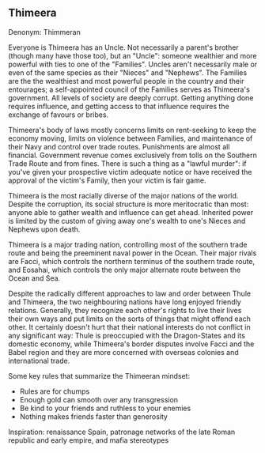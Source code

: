 ## Thimeera

Denonym: Thimmeran

Everyone is Thimeera has an Uncle.  Not necessarily a parent's brother (though many have those too), but an "Uncle": someone wealthier and more powerful with ties to one of the "Families".  Uncles aren't necessarily male or even of the same species as their "Nieces" and "Nephews".  The Families are the the wealthiest and most powerful people in the country and their entourages; a self-appointed council of the Families serves as Thimeera's government.  All levels of society are deeply corrupt.  Getting anything done requires influence, and getting access to that influence requires the exchange of favours or bribes.

Thimeera's body of laws mostly concerns limits on rent-seeking to keep the economy moving, limits on violence between Families, and maintenance of their Navy and control over trade routes.  Punishments are almost all financial.  Government revenue comes exclusively from tolls on the Southern Trade Route and from fines.  There is such a thing as a "lawful murder": if you've given your prospective victim adequate notice or have received the approval of the victim's Family, then your victim is fair game.

Thimeera is the most racially diverse of the major nations of the world.  Despite the corruption, its social structure is more meritocratic than most: anyone able to gather wealth and influence can get ahead.  Inherited power is limited by the custom of giving away one's wealth to one's Nieces and Nephews upon death.

Thimeera is a major trading nation, controlling most of the southern trade route and being the preeminent naval power in the Ocean.  Their major rivals are Facci, which controls the northern terminus of the southern trade route, and Eosahai, which controls the only major alternate route between the Ocean and Sea.

Despite the radically different approaches to law and order between Thule and Thimeera, the two neighbouring nations have long enjoyed friendly relations.  Generally, they recognize each other's rights to live their lives their own ways and put limits on the sorts of things that might offend each other.  It certainly doesn't hurt that their national interests do not conflict in any significant way: Thule is preoccupied with the Dragon-States and its domestic economy, while Thimeera's border disputes involve Facci and the Babel region and they are more concerned with overseas colonies and international trade.

Some key rules that summarize the Thimeeran mindset:

*   Rules are for chumps
*   Enough gold can smooth over any transgression
*   Be kind to your friends and ruthless to your enemies
*   Nothing makes friends faster than generosity


Inspiration: renaissance Spain, patronage networks of the late Roman republic and early empire, and mafia stereotypes

